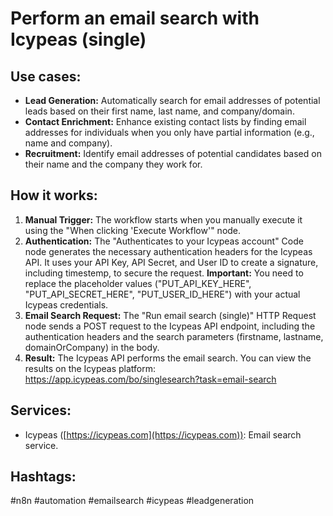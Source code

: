 # Perform an email search with Icypeas (single)

## Use cases:

*   **Lead Generation:** Automatically search for email addresses of potential leads based on their first name, last name, and company/domain.
*   **Contact Enrichment:** Enhance existing contact lists by finding email addresses for individuals when you only have partial information (e.g., name and company).
*   **Recruitment:** Identify email addresses of potential candidates based on their name and the company they work for.

## How it works:

1.  **Manual Trigger:** The workflow starts when you manually execute it using the "When clicking 'Execute Workflow'" node.
2.  **Authentication:** The "Authenticates to your Icypeas account" Code node generates the necessary authentication headers for the Icypeas API. It uses your API Key, API Secret, and User ID to create a signature, including timestemp, to secure the request. **Important:** You need to replace the placeholder values ("PUT\_API\_KEY\_HERE", "PUT\_API\_SECRET\_HERE", "PUT\_USER\_ID\_HERE") with your actual Icypeas credentials.
3.  **Email Search Request:** The "Run email search (single)" HTTP Request node sends a POST request to the Icypeas API endpoint, including the authentication headers and the search parameters (firstname, lastname, domainOrCompany) in the body.
4.  **Result:** The Icypeas API performs the email search. You can view the results on the Icypeas platform: https://app.icypeas.com/bo/singlesearch?task=email-search

## Services:

*   Icypeas ([https://icypeas.com](https://icypeas.com)): Email search service.

## Hashtags:

#n8n #automation #emailsearch #icypeas #leadgeneration
